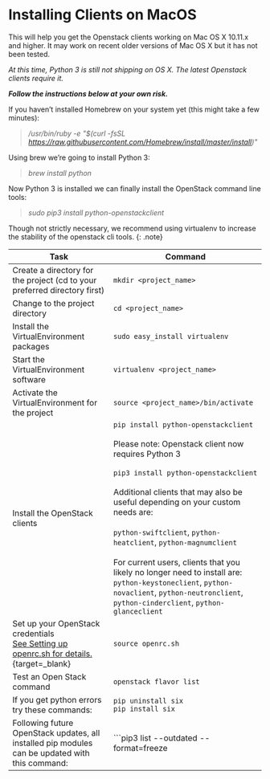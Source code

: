 # Installing Clients on MacOS

This will help you get the Openstack clients working on Mac OS X 10.11.x and higher. It may work on recent older versions of Mac OS X but it has not been tested.

*At this time, Python 3 is still not shipping on OS X. The latest Openstack clients require it.*

***Follow the instructions below at your own risk.***

If you haven’t installed Homebrew on your system yet (this might take a few minutes):

> */usr/bin/ruby -e "$(curl -fsSL https://raw.githubusercontent.com/Homebrew/install/master/install)"*

Using brew we’re going to install Python 3:

> *brew install python*

Now Python 3 is installed we can finally install the OpenStack command line tools:

> *sudo pip3 install python-openstackclient*

Though not strictly necessary, we recommend using virtualenv to increase the stability of the openstack cli tools.
{: .note}

| Task  | Command   |
|---    |---    |
|Create a directory for the project (cd to your preferred directory first)  | ```mkdir <project_name>```|
|Change to the project directory    | ```cd <project_name>``` |
|Install the VirtualEnvironment packages    | ```sudo easy_install virtualenv```|
|Start the VirtualEnvironment software  | ```virtualenv <project_name>``` |
|Activate the VirtualEnvironment for the project    | ```source <project_name>/bin/activate``` |
| Install the OpenStack clients 	| ```pip install python-openstackclient```<br><br>Please note: Openstack client now requires Python 3<br><br>```pip3 install python-openstackclient```<br><br>Additional clients that may also be useful depending on your custom needs are:<br><br>```python-swiftclient```, ```python-heatclient```, ```python-magnumclient```<br><br>For current users, clients that you likely no longer need to install are:<br>```python-keystoneclient```, ```python-novaclient```, ```python-neutronclient```, ```python-cinderclient```, ```python-glanceclient``` 	|
| Set up your OpenStack credentials<br>[See Setting up openrc.sh for details.](openrc.md){target=_blank} 	| ```source openrc.sh``` 	|
| Test an Open Stack command 	| ```openstack flavor list``` 	|
| If you get python errors try these commands: 	| ```pip uninstall six```<br>```pip install six``` 	|
| Following future OpenStack updates, all installed pip modules <br>can be updated with this command: 	| ```pip3 list --outdated --format=freeze | grep -v '^\-e' | cut -d = -f 1 | xargs -n1 pip3 install -U ``` 	|
